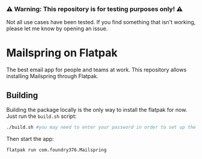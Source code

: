 ### ⚠️ Warning: This repository is for testing purposes only! ⚠️

Not all use cases have been tested. If you find something that isn't working, please let me know by opening an issue.

# Mailspring on Flatpak
The best email app for people and teams at work. This repository allows installing Mailspring through Flatpak.

## Building
Building the package locally is the only way to install the flatpak for now. Just run the `build.sh` script:
```bash
./build.sh #you may need to enter your password in order to set up the local remote.
```

Then start the app:
```bash
flatpak run com.foundry376.Mailspring
```